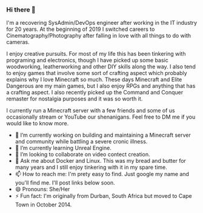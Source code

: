 ### Hi there 👋

I'm a recovering SysAdmin/DevOps engineer after working in the  IT industry for 20 years. At the beginning of 2019 I switched careers to Cinematography/Photography after falling in love with all things to do with cameras.

I enjoy creative pursuits. For most of my life this has been tinkering with programing and electronics, though I have picked up some basic woodworking, leatherworking and other DIY skills along the way. I also tend to enjoy games that involve some sort of crafting aspect which probably explains why I love Minecraft so much. These days Minecraft and Elite Dangerous are my main games, but I also enjoy RPGs and anything that has a crafting aspect. I also recently picked up the Command and Conquer remaster for nostalgia purposes and it was so worth it.

I currently run a Minecraft server with a few friends and some of us occasionally stream or YouTube our shenanigans. Feel free to DM me if you would like to know more.

- 🔭 I’m currently working on building and maintaining a Minecraft server and community while battling a severe cronic illness.
- 🌱 I’m currently learning Unreal Engine.
- 👯 I’m looking to collaborate on video contect creation.
- 💬 Ask me about Docker and Linux. This was my bread and butter for many years and I still enjoy tinkering with it in my spare time.
- 📫 How to reach me: I'm prety easy to find. Just google my name and you'll find me. I'll post links below soon.
- 😄 Pronouns: She/Her
- ⚡ Fun fact: I'm originally from Durban, South Africa but moved to Cape Town in October 2014.

